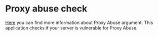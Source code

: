 # Proxy abuse check

[Here](https://cwiki.apache.org/confluence/display/HTTPD/ProxyAbuse) you can find more information about Proxy Abuse argument. This application checks if your server is vulnerable for Proxy Abuse.